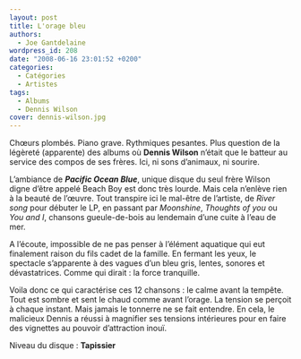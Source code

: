 ```yaml
---
layout: post
title: L'orage bleu
authors:
  - Joe Gantdelaine
wordpress_id: 208
date: "2008-06-16 23:01:52 +0200"
categories:
  - Catégories
  - Artistes
tags:
  - Albums
  - Dennis Wilson
cover: dennis-wilson.jpg
---
```


Chœurs plombés. Piano grave. Rythmiques pesantes. Plus question de la légèreté
(apparente) des albums où **Dennis Wilson** n’était que le batteur au service
des compos de ses frères. Ici, ni sons d’animaux, ni sourire.

L’ambiance de **_Pacific Ocean Blue_**, unique disque du seul frère Wilson digne
d’être appelé Beach Boy est donc très lourde. Mais cela n’enlève rien à la
beauté de l’œuvre. Tout transpire ici le mal-être de l’artiste, de _River song_
pour débuter le LP, en passant par _Moonshine_, _Thoughts of you_ ou _You and
I_, chansons gueule-de-bois au lendemain d’une cuite à l’eau de mer.

A l’écoute, impossible de ne pas penser à l’élément aquatique qui eut finalement
raison du fils cadet de la famille. En fermant les yeux, le spectacle
s’apparente à des vagues d’un bleu gris, lentes, sonores et dévastatrices. Comme
qui dirait : la force tranquille.

Voila donc ce qui caractérise ces 12 chansons : le calme avant la tempête. Tout
est sombre et sent le chaud comme avant l’orage. La tension se perçoit à chaque
instant. Mais jamais le tonnerre ne se fait entendre. En cela, le malicieux
Dennis a réussi à magnifier ses tensions intérieures pour en faire des vignettes
au pouvoir d’attraction inouï.

Niveau du disque : **Tapissier**
